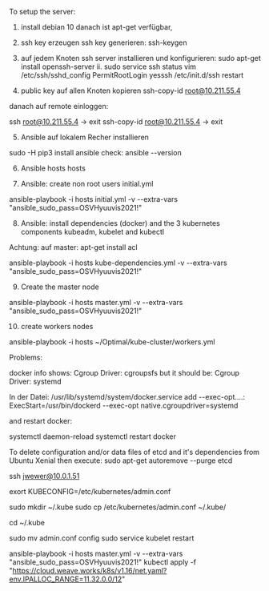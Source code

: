 ﻿To setup the server:

1. install debian 10
danach ist apt-get verfügbar,

2. ssh key erzeugen
ssh key generieren:
ssh-keygen

3. auf jedem Knoten ssh server installieren und konfigurieren:
sudo apt-get install openssh-server ii.
sudo service ssh status
vim /etc/ssh/sshd_config
PermitRootLogin yesssh
/etc/init.d/ssh restart

4. public key auf allen Knoten kopieren
ssh-copy-id root@10.211.55.4

danach auf remote einloggen:

ssh root@10.211.55.4
-> exit
ssh-copy-id root@10.211.55.4
-> exit

5. Ansible auf lokalem Recher installieren

sudo -H pip3 install ansible
check:
ansible --version

6. Ansible hosts
hosts

7. Ansible: create non root users
initial.yml

ansible-playbook -i hosts initial.yml  -v --extra-vars "ansible_sudo_pass=OSVHyuuvis2021!"

8. Ansible: install dependencies (docker) and the 3 kubernetes components kubeadm, kubelet and kubectl

Achtung: auf master: apt-get install acl

ansible-playbook -i hosts kube-dependencies.yml  -v --extra-vars "ansible_sudo_pass=OSVHyuuvis2021!"

9. Create the master node

ansible-playbook -i hosts master.yml  -v --extra-vars "ansible_sudo_pass=OSVHyuuvis2021!"

10. create workers nodes

ansible-playbook -i hosts ~/Optimal/kube-cluster/workers.yml


Problems:


docker info
shows: Cgroup Driver: cgroupsfs
but it should be: Cgroup Driver: systemd

In der Datei:
/usr/lib/systemd/system/docker.service
add --exec-opt....:
ExecStart=/usr/bin/dockerd --exec-opt native.cgroupdriver=systemd

and restart docker:

systemctl daemon-reload
systemctl restart docker

To delete configuration and/or data files of etcd and it's dependencies from Ubuntu Xenial then execute:
sudo apt-get autoremove --purge etcd

ssh jwewer@10.0.1.51

exort KUBECONFIG=/etc/kubernetes/admin.conf

sudo mkdir ~/.kube
sudo cp /etc/kubernetes/admin.conf ~/.kube/

cd ~/.kube

sudo mv admin.conf config
sudo service kubelet restart

ansible-playbook -i hosts master.yml -v --extra-vars "ansible_sudo_pass=OSVHyuuvis2021!"
kubectl apply -f "https://cloud.weave.works/k8s/v1.16/net.yaml?env.IPALLOC_RANGE=11.32.0.0/12"